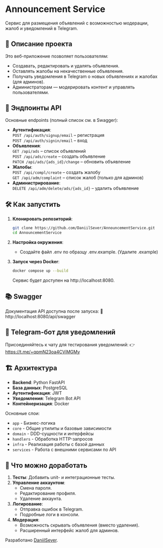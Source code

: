 # Announcement Service

Сервис для размещения объявлений с возможностью модерации, жалоб и уведомлений в Telegram.

## 📌 Описание проекта

Это веб-приложение позволяет пользователям:
- Создавать, редактировать и удалять объявления.
- Оставлять жалобы на некачественные объявления.
- Получать уведомления в Telegram о новых объявлениях и жалобах (для админов).
- Администраторам — модерировать контент и управлять пользователями.

## 🚀 Эндпоинты API

Основные endpoints (полный список см. в Swagger):
- **Аутентификация**:  
  `POST /api/auth/signup/email` – регистрация  
  `POST /api/auth/signin/email` – вход  
- **Объявления**:  
  `GET /api/ads` – список объявлений  
  `POST /api/ads/create` – создать объявление  
  `PATCH /api/ads/{ads_id}/change` – обновить объявление  
- **Жалобы**:  
  `POST /api/compl/create` – создать жалобу  
  `GET /api/adm/complaint` – список жалоб (только для админов)  
- **Администрирование**:  
  `DELETE /api/adm/delete/ads/{ads_id}` – удалить объявление  

## 🛠️ Как запустить

1. **Клонировать репозиторий**:
    ```bash
    git clone https://github.com/DaniilSever/AnnouncementService.git
    cd AnnouncementService
    ```
    
2. **Настройка окружения**:
    - Создайте файл .env по образцу .env.example. (Удалите .example)

3. **Запуск через Docker**:
    ```bash
    docker compose up --build
    ```
    Сервис будет доступен на http://localhost:8080.

## 📚 Swagger
Документация API доступна после запуска: 🔗 http://localhost:8080/api/swagger

## 🤖 Telegram-бот для уведомлений
Присоединяйтесь к чату для тестирования уведомлений: 👉 https://t.me/+qpmN23oa4CViMGMy

## 🏗️ Архитектура
- **Backend**: Python FastAPI
- **База данных**: PostgreSQL
- **Аутентификация**: JWT
- **Уведомления**: Telegram Bot API
- **Контейнеризация**: Docker

Основные слои:
- `app` - Бизнес-логика
- `core` - Общие утилиты и базовые зависимости
- `domain` - DDD-сущности и интерфейсы
- `handlers` - Обработка HTTP-запросов 
- `infra` - Реализация работы с базой данных
- `services` - Работа с внешними сервисами по API

## 🔧 Что можно доработать
1) **Тесты**: Добавить unit- и интеграционные тесты.
2) **Управление аккаунтом**:
    - Смена пароля.
    - Редактирование профиля.
    - Удаление аккаунта.
3) **Логирование**:
    - Отправка ошибок в Telegram.
    - Подробные логи в консоли.
4) **Модерация**:
    - Возможность скрывать объявления (вместо удаления).
    - Расширенный интерфейс жалоб для админов.

Разработано [DaniilSever](https://github.com/DaniilSever).